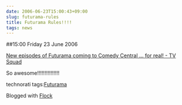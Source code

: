 ```yaml
---
date: 2006-06-23T15:00:43+09:00
slug: futurama-rules
title: Futurama Rules!!!!
tags: news
---
```


##15:00 Friday 23 June 2006

[New episodes of Futurama coming to Comedy Central ... for real! - TV Squad](http://www.tvsquad.com/2006/06/22/new-episodes-of-futurama-coming-to-comedy-central-for-real/#comments)





  

So awesome!!!!!!!!!!!!!!!  



technorati tags:[Futurama](http://technorati.com/tag/Futurama)

Blogged with [Flock](http://www.flock.com)
